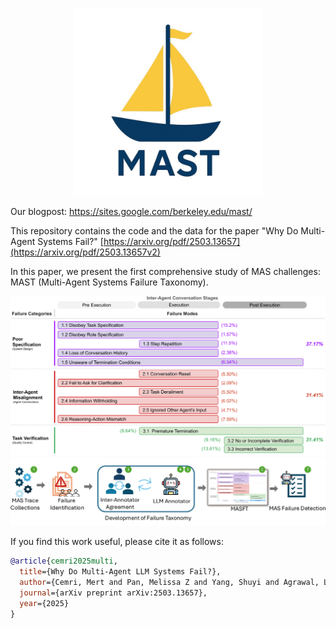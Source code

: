<p align="center">
  <img src="assets/mas22.jpg" alt="MAST Logo" width="300"/>
</p>

Our blogpost: https://sites.google.com/berkeley.edu/mast/

This repository contains the code and the data for the paper "Why Do Multi-Agent Systems Fail?" [https://arxiv.org/pdf/2503.13657](https://arxiv.org/pdf/2503.13657v2)


In this paper, we present the first comprehensive study of MAS challenges: MAST (Multi-Agent Systems Failure Taxonomy).

![A Taxonomy of MAS Failure Modes](assets/taxonomy_v11_cropped-1.png)
![Study Workflow](assets/arxiv_figure_v2_cropped-1.png)

If you find this work useful, please cite it as follows:

```bibtex
@article{cemri2025multi,
  title={Why Do Multi-Agent LLM Systems Fail?},
  author={Cemri, Mert and Pan, Melissa Z and Yang, Shuyi and Agrawal, Lakshya A and Chopra, Bhavya and Tiwari, Rishabh and Keutzer, Kurt and Parameswaran, Aditya and Klein, Dan and Ramchandran, Kannan and others},
  journal={arXiv preprint arXiv:2503.13657},
  year={2025}
}
```
